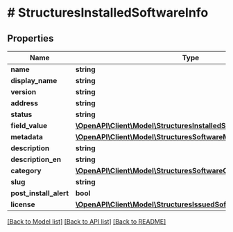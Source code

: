 # # StructuresInstalledSoftwareInfo

## Properties

Name | Type | Description | Notes
------------ | ------------- | ------------- | -------------
**name** | **string** |  | [optional]
**display_name** | **string** |  | [optional]
**version** | **string** |  | [optional]
**address** | **string** |  | [optional]
**status** | **string** |  | [optional]
**field_value** | [**\OpenAPI\Client\Model\StructuresInstalledSoftwareInfoFieldValue[]**](StructuresInstalledSoftwareInfoFieldValue.md) |  | [optional]
**metadata** | [**\OpenAPI\Client\Model\StructuresSoftwareMetadata**](StructuresSoftwareMetadata.md) |  | [optional]
**description** | **string** |  | [optional]
**description_en** | **string** |  | [optional]
**category** | [**\OpenAPI\Client\Model\StructuresSoftwareCategory[]**](StructuresSoftwareCategory.md) |  | [optional]
**slug** | **string** |  | [optional]
**post_install_alert** | **bool** |  | [optional]
**license** | [**\OpenAPI\Client\Model\StructuresIssuedSoftwareLicense[]**](StructuresIssuedSoftwareLicense.md) |  | [optional]

[[Back to Model list]](../../README.md#models) [[Back to API list]](../../README.md#endpoints) [[Back to README]](../../README.md)
